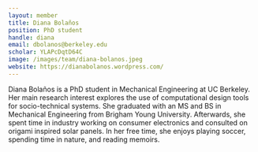 ```yaml
---
layout: member
title: Diana Bolaños
position: PhD student
handle: diana
email: dbolanos@berkeley.edu
scholar: YLAPcDqtD64C
image: /images/team/diana-bolanos.jpeg
website: https://dianabolanos.wordpress.com/
---
```


Diana Bolaños is a PhD student in Mechanical Engineering at UC Berkeley. Her main research interest explores the use of computational design tools for socio-technical systems. She graduated with an MS and BS in Mechanical Engineering from Brigham Young University. Afterwards, she spent time in industry working on consumer electronics and consulted on origami inspired solar panels. In her free time, she enjoys playing soccer, spending time in nature, and reading memoirs. 
